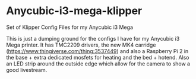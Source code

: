 # Anycubic-i3-mega-klipper
Set of Klipper Config Files for my Anycubic i3 Mega

This is just a dumping ground for the configs I have for my Anycubic i3 Mega printer. It has TMC2209 drivers, the new MK4 carridge (https://www.thingiverse.com/thing:3537449) and also a Raspberry Pi 2 in the base + extra dedicated mosfets for heating and the bed + hotend. Also an LED strip around the outside edge which allow for the camera to show a good livestream.
